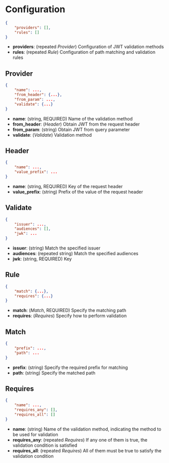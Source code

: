 # Configuration

```json
{
    "providers": [],
    "rules": []
}
```
- **providers**: (repeated *Provider*) Configuration of JWT validation methods
- **rules**: (repeated *Rule*) Configuration of path matching and validation rules

## Provider
```json
{
    "name": ...,
    "from_header": {...},
    "from_param": ...,
    "validate": {...}
}
```
- **name**: (string, REQUIRED) Name of the validation method
- **from_header**: (*Header*) Obtain JWT from the request header
- **from_param**: (string) Obtain JWT from query parameter
- **validate**: (*Validate*) Validation method

## Header
```json
{
    "name": ...,
    "value_prefix": ...
}
```
- **name**: (string, REQUIRED) Key of the request header
- **value_prefix**: (string) Prefix of the value of the request header

## Validate
```json
{
    "issuer": ...,
    "audiences": [],
    "jwk": ...
}
```
- **issuer**: (string) Match the specified issuer
- **audiences**: (repeated string) Match the specified audiences
- **jwk**: (string, REQUIRED) Key

## Rule
```json
{
    "match": {...},
    "requires": {...}
}
```
- **match**: (*Match*, REQUIRED) Specify the matching path
- **requires**: (*Requires*) Specify how to perform validation

## Match
```json
{
    "prefix": ...,
    "path": ...
}
```
- **prefix**: (string) Specify the required prefix for matching
- **path**: (string) Specify the matched path

## Requires
```json
{
    "name": ...,
    "requires_any": [],
    "requires_all": []
}
```
- **name**: (string) Name of the validation method, indicating the method to be used for validation
- **requires_any**: (repeated *Requires*) If any one of them is true, the validation condition is satisfied
- **requires_all**: (repeated *Requires*) All of them must be true to satisfy the validation condition

